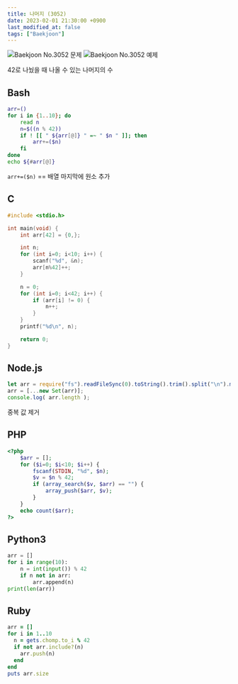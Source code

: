 ```yaml
---
title: 나머지 (3052)
date: 2023-02-01 21:30:00 +0900
last_modified_at: false
tags: ["Baekjoon"]
---
```


![Baekjoon No.3052 문제](https://cdn.jsdelivr.net/gh/kimzuni/cdn/blog/baekjoon-3052-1.png)
![Baekjoon No.3052 예제](https://cdn.jsdelivr.net/gh/kimzuni/cdn/blog/baekjoon-3052-2.png)

42로 나눴을 때 나올 수 있는 나머지의 수

## Bash

```bash
arr=()
for i in {1..10}; do
	read n
	n=$((n % 42))
	if ! [[ " ${arr[@]} " =~ " $n " ]]; then
		arr+=($n)
	fi
done
echo ${#arr[@]}
```

`arr+=($n)` == 배열 마지막에 원소 추가

## C

```c
#include <stdio.h>

int main(void) {
	int arr[42] = {0,};

	int n;
	for (int i=0; i<10; i++) {
		scanf("%d", &n);
		arr[n%42]++;
	}

	n = 0;
	for (int i=0; i<42; i++) {
		if (arr[i] != 0) {
			n++;
		}
	}
	printf("%d\n", n);

	return 0;
}
```

## Node.js

```javascript
let arr = require("fs").readFileSync(0).toString().trim().split("\n").map(x => Number(x) % 42);
arr = [...new Set(arr)];
console.log( arr.length );
```

중복 값 제거

## PHP

```php
<?php
	$arr = [];
	for ($i=0; $i<10; $i++) {
		fscanf(STDIN, "%d", $n);
		$v = $n % 42;
		if (array_search($v, $arr) == "") {
			array_push($arr, $v);
		}
	}
	echo count($arr);
?>
```

## Python3

```python
arr = []
for i in range(10):
    n = int(input()) % 42
    if n not in arr:
        arr.append(n)
print(len(arr))
```

## Ruby

```ruby
arr = []
for i in 1..10
  n = gets.chomp.to_i % 42
  if not arr.include?(n)
    arr.push(n)
  end
end
puts arr.size
```
